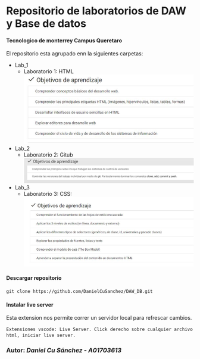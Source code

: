 # Repositorio de laboratorios de DAW y Base de datos

#### Tecnologico de monterrey Campus Queretaro

El repositorio esta agrupado enn la siguientes carpetas:

- Lab_1
  - Laboratorio 1: HTML
    ![Image of Lab](https://github.com/DanielCuSanchez/DAW_DB/blob/master/Screenshots/Lab1.JPG?raw=true)
- Lab_2
  - Laboratorio 2: Gitub
    ![Image of Lab](https://github.com/DanielCuSanchez/DAW_DB/blob/master/Screenshots/Lab2.JPG?raw=true)
- Lab_3
  - Laboratorio 3: CSS:
    ![Image of Lab](https://github.com/DanielCuSanchez/DAW_DB/blob/master/Screenshots/Lab3.JPG?raw=true)

#### Descargar repositorio

```
git clone https://github.com/DanielCuSanchez/DAW_DB.git
```

#### Instalar live server

Esta extension nos permite correr un servidor local para refrescar cambios.

```
Extensiones vscode: Live Server. Click derecho sobre cualquier archivo html, iniciar live server.
```

### **Autor:** _Daniel Cu Sánchez - A01703613_
